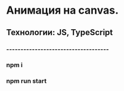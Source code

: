 # Анимация на canvas.
## Технологии: JS, TypeScript
### ------------------------------------
### npm i
### npm run start
